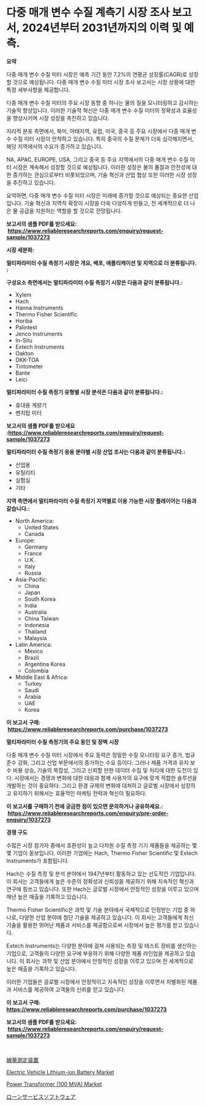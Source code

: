 <p><h1>다중 매개 변수 수질 계측기 시장 조사 보고서, 2024년부터 2031년까지의 이력 및 예측.</h1></p><p><strong>요약</strong></p>
<p><p>다중 매개 변수 수질 미터 시장은 예측 기간 동안 7.2%의 연평균 성장률(CAGR)로 성장할 것으로 예상됩니다. 다중 매개 변수 수질 미터 시장 조사 보고서는 시장 상황에 대한 특정 세부사항을 제공합니다.</p><p>다중 매개 변수 수질 미터의 주요 시장 동향 중 하나는 물의 질을 모니터링하고 감시하는 기술적 향상입니다. 이러한 기술적 혁신은 다중 매개 변수 수질 미터의 정확성과 효율성을 향상시키며 시장 성장을 촉진하고 있습니다.</p><p>지리적 분포 측면에서, 북미, 아태지역, 유럽, 미국, 중국 등 주요 시장에서 다중 매개 변수 수질 미터 시장이 안착하고 있습니다. 특히 중국의 수질 문제가 더욱 심각해지면서, 해당 지역에서의 수요가 증가하고 있습니다.</p><p>NA, APAC, EUROPE, USA, 그리고 중국 등 주요 지역에서의 다중 매개 변수 수질 미터 시장은 계속해서 성장할 것으로 예상됩니다. 이러한 성장은 물의 품질과 안전성에 대한 증가하는 관심으로부터 비롯되었으며, 기술 혁신과 산업 협상 또한 이러한 시장 성장을 추진하고 있습니다.</p><p>요약하면, 다중 매개 변수 수질 미터 시장은 미래에 증가할 것으로 예상되는 중요한 산업입니다. 기술 혁신과 지역적 확장이 시장을 더욱 다양하게 만들고, 전 세계적으로 더 나은 물 공급을 지원하는 역할을 할 것으로 전망됩니다.</p></p>
<p><strong>보고서의 샘플 PDF를 받으세요: &nbsp;<a href="https://www.reliableresearchreports.com/enquiry/request-sample/1037273">https://www.reliableresearchreports.com/enquiry/request-sample/1037273</a></strong></p>
<p><strong>시장 세분화:</strong></p>
<p><strong> 멀티파라미터 수질 측정기 시장은 개요, 배포, 애플리케이션 및 지역으로 더 분류됩니다. :</strong></p>
<p><strong>구성요소 측면에서는 멀티파라미터 수질 측정기 시장은 다음과 같이 분류됩니다.:</strong></p>
<p><ul><li>Xylem</li><li>Hach</li><li>Hanna Instruments</li><li>Thermo Fisher Scientific</li><li>Horiba</li><li>Palintest</li><li>Jenco Instruments</li><li>In-Situ</li><li>Extech Instruments</li><li>Oakton</li><li>DKK-TOA</li><li>Tintometer</li><li>Bante</li><li>Leici</li></ul></p>
<p><strong> 멀티파라미터 수질 측정기 유형별 시장 분석은 다음과 같이 분류됩니다.:</strong></p>
<p><ul><li>휴대용 계량기</li><li>벤치탑 미터</li></ul></p>
<p><strong>보고서의 샘플 PDF를 받으세요 :<a href="https://www.reliableresearchreports.com/enquiry/request-sample/1037273">https://www.reliableresearchreports.com/enquiry/request-sample/1037273</a></strong></p>
<p><strong> 멀티파라미터 수질 측정기 응용 분야별 시장 산업 조사는 다음과 같이 분류됩니다.:</strong></p>
<p><ul><li>산업용</li><li>유틸리티</li><li>실험실</li><li>기타</li></ul></p>
<p><strong>지역 측면에서 멀티파라미터 수질 측정기 지역별로 이용 가능한 시장 플레이어는 다음과 같습니다.:</strong></p>
<p><ul>
    <li>
        North America:
        <ul>
            <li>United States</li>
            <li>Canada</li>
        </ul>
    </li>
    <li>
        Europe:
        <ul>
            <li>Germany</li>
            <li>France</li>
            <li>U.K.</li>
            <li>Italy</li>
            <li>Russia</li>
        </ul>
    </li>
    <li>
        Asia-Pacific:
        <ul>
            <li>China</li>
            <li>Japan</li>
            <li>South Korea</li>
            <li>India</li>
            <li>Australia</li>
            <li>China Taiwan</li>
            <li>Indonesia</li>
            <li>Thailand</li>
            <li>Malaysia</li>
        </ul>
    </li>
    <li>
        Latin America:
        <ul>
            <li>Mexico</li>
            <li>Brazil</li>
            <li>Argentina Korea</li>
            <li>Colombia</li>
        </ul>
    </li>
    <li>
        Middle East & Africa:
        <ul>
            <li>Turkey</li>
            <li>Saudi</li>
            <li>Arabia</li>
            <li>UAE</li>
            <li>Korea</li>
        </ul>
    </li>
    </ul></p>
<p><strong>이 보고서 구매: &nbsp;<a href="https://www.reliableresearchreports.com/purchase/1037273">https://www.reliableresearchreports.com/purchase/1037273</a></strong></p>
<p><strong>멀티파라미터 수질 측정기의 주요 동인 및 장벽 시장</strong></p>
<p><p>다중 매개 변수 수질 미터 시장에서 주요 동력은 정밀한 수질 모니터링 요구 증가, 법규 준수 강화, 그리고 산업 부문에서의 증가하는 수요 등이다. 그러나 제품 가격과 유지 보수 비용 상승, 기술의 복잡성, 그리고 신뢰할 만한 데이터 수집 및 처리에 대한 도전이 있다. 시장에서는 경쟁과 변화에 대한 대응과 함께 사용자의 요구에 맞게 적합한 솔루션을 개발하는 것이 중요하다. 그리고 환경 규제의 변화에 대처하고 글로벌 시장에서 성장하고 유지하기 위해서는 효율적인 마케팅 전략과 혁신이 필요하다.</p></p>
<p><strong>이 보고서를 구매하기 전에 궁금한 점이 있으면 문의하거나 공유하세요.: &nbsp;<a href="https://www.reliableresearchreports.com/enquiry/pre-order-enquiry/1037273">https://www.reliableresearchreports.com/enquiry/pre-order-enquiry/1037273</a></strong></p>
<p><strong>경쟁 구도</strong></p>
<p><p>수많은 시장 참가자 중에서 호환성이 높고 다차원 수질 측정 기기 제품들을 제공하는 몇몇 기업이 돋보입니다. 이러한 기업에는 Hach, Thermo Fisher Scientific 및 Extech Instruments가 포함됩니다. </p><p>Hach는 수질 측정 및 분석 분야에서 1947년부터 활동하고 있는 선도적인 기업입니다. 이 회사는 고객들에게 높은 수준의 정확성과 신뢰성을 제공하기 위해 지속적인 혁신과 연구에 힘쓰고 있습니다. 또한 Hach는 글로벌 시장에서 안정적인 성장을 이루고 있으며 매년 높은 매출을 기록하고 있습니다.</p><p>Thermo Fisher Scientific은 과학 및 기술 분야에서 국제적으로 인정받는 기업 중 하나로, 다양한 산업 분야에 첨단 기술을 제공하고 있습니다. 이 회사는 고객들에게 최신 기술을 활용한 뛰어난 제품과 서비스를 제공함으로써 시장에서 높은 평가를 받고 있습니다.</p><p>Extech Instruments는 다양한 분야에 걸쳐 사용되는 측정 및 테스트 장비를 생산하는 기업으로, 고객들의 다양한 요구에 부응하기 위해 다양한 제품 라인업을 제공하고 있습니다. 이 회사는 과학 및 산업 분야에서 안정적인 성장을 이루고 있으며 전 세계적으로 높은 매출을 기록하고 있습니다. </p><p>이러한 기업들은 글로벌 시장에서 안정적이고 지속적인 성장을 이루면서 차별화된 제품과 서비스를 제공하여 고객들의 신뢰를 얻고 있습니다.</p></p>
<p><strong>이 보고서 구매: &nbsp; <a href="https://www.reliableresearchreports.com/purchase/1037273">https://www.reliableresearchreports.com/purchase/1037273</a></strong></p>
<p><strong>보고서의 샘플 PDF를 받으세요: &nbsp;<a href="https://www.reliableresearchreports.com/enquiry/request-sample/1037273">https://www.reliableresearchreports.com/enquiry/request-sample/1037273</a></strong><strong></strong></p>
<p>&nbsp;</p>
<p><p><a href="https://github.com/laurenreichert/Market-Research-Report-List-1/blob/main/118022316964.md">線量測定装置</a></p><p><a href="https://github.com/zjyglelu/Market-Research-Report-List-2/blob/main/electric-vehicle-lithium-ion-battery-market.md">Electric Vehicle Lithium-ion Battery Market</a></p><p><a href="https://github.com/mbisetmhermsr/Market-Research-Report-List-1/blob/main/power-transformer-100-mva-market.md">Power Transformer (100 MVA) Market</a></p><p><a href="https://github.com/RodHoppe07/Market-Research-Report-List-1/blob/main/239628216965.md">ローンサービスソフトウェア</a></p></p>